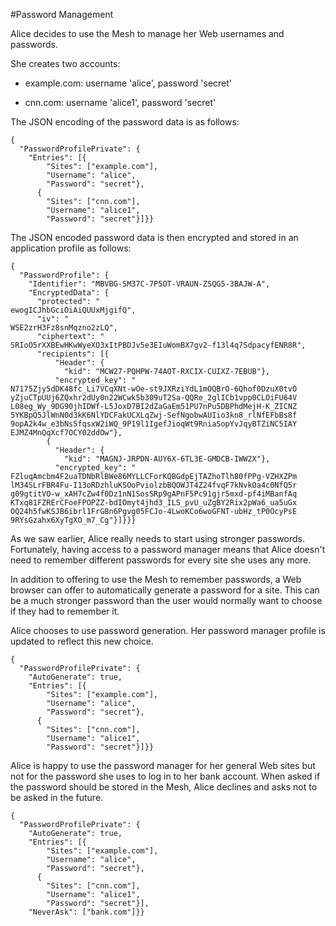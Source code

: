 
#Password Management

Alice decides to use the Mesh to manage her Web usernames and passwords.

She creates two accounts:

* example.com: username 'alice', password 'secret'

* cnn.com: username 'alice1', password 'secret'


The JSON encoding of the password data is as follows:

~~~~
{
  "PasswordProfilePrivate": {
    "Entries": [{
        "Sites": ["example.com"],
        "Username": "alice",
        "Password": "secret"},
      {
        "Sites": ["cnn.com"],
        "Username": "alice1",
        "Password": "secret"}]}}
~~~~

The JSON encoded password data is then encrypted and stored in an
application profile as follows:

~~~~
{
  "PasswordProfile": {
    "Identifier": "MBVBG-SM37C-7P5OT-VRAUN-ZSQG5-3BAJW-A",
    "EncryptedData": {
      "protected": "
ewogICJhbGciOiAiQUUxMjgifQ",
      "iv": "
WSE2zrH3Fz8snMqzno2zLQ",
      "ciphertext": "
SRIoO5rXXBEwHKwWyeXO3xItPBDJv5e3EIuWomBX7gv2-f13l4q7SdpacyfENR8R",
      "recipients": [{
          "Header": {
            "kid": "MCW27-PQHPW-74AOT-RXCIX-CUIXZ-7EBUB"},
          "encrypted_key": "
N7175Zjy5dDK48fc_Li7VCqXNt-wOe-st9JXRziYdL1mOQBrO-6Qhof0DzuX0tvO
yZjuCTpUUj6ZQxhr2dUy0n22WCwk5b309uT2Sa-QQRe_2glICb1vpp0CLOiFU64V
L08eg_Wy_9DG90jhIDWf-L5JoxD7BI2dZaGaEm51PU7nPu5DBPhdMejH-K_ZICNZ
5YKBpQ5JlWnN0d3kK6NlYDCFakUCXLqZwj-SefNgobwAUIio3kn8_rlNfEFbBs8f
9opA2k4w_e3bNs5fqsxW2iWQ_9P19l1IgefJioqWt9RniaSopYvJqyBTZiNC5IAY
EJMZ4MnQqXcf7OCY02ddOw"},
        {
          "Header": {
            "kid": "MAGNJ-JRPDN-AUY6X-6TL3E-GMDCB-IWW2X"},
          "encrypted_key": "
FZluqAmcbm4F2uaTDNbRlBWe86MYLLCForKQBGdpEjTAZhoTlh80fPPg-VZHXZPm
lM34SLrFBR4Fu-I13oRDzhluKSOoPviolzbBQOWJT4Z24fvqF7kNvkOa4c0NfQ5r
g09gtitVO-w_xAH7cZw4f0Dz1nN1SosSRp9gAPnF5Pc91gjr5mxd-pf4iMBanfAq
KTxq81FZRErCFoeFPOPZZ-bdIOmyt4jhd3_ILS_pvU_uZgBY2Rix2pWa6_ua5uGx
OQ24h5fwKSJB6ibrl1FrGBn6Pgvg05FCJo-4LwoKCo6woGFNT-ubHz_tP0OcyPsE
9RYsGzahx6XyTgXO_m7_Cg"}]}}}
~~~~

As we saw earlier, Alice really needs to start using stronger passwords. 
Fortunately, having access to a password manager means that Alice doesn't
need to remember different passwords for every site she uses any more.

In addition to offering to use the Mesh to remember passwords, a Web
browser can offer to automatically generate a password for a site.
This can be a much stronger password than the user would normally want
to choose if they had to remember it.

Alice chooses to use password generation. Her password manager profile is
updated to reflect this new choice.

~~~~
{
  "PasswordProfilePrivate": {
    "AutoGenerate": true,
    "Entries": [{
        "Sites": ["example.com"],
        "Username": "alice",
        "Password": "secret"},
      {
        "Sites": ["cnn.com"],
        "Username": "alice1",
        "Password": "secret"}]}}
~~~~

Alice is happy to use the password manager for her general Web sites but
not for the password she uses to log in to her bank account. When asked
if the password should be stored in the Mesh, Alice declines and asks 
not to be asked in the future.

~~~~
{
  "PasswordProfilePrivate": {
    "AutoGenerate": true,
    "Entries": [{
        "Sites": ["example.com"],
        "Username": "alice",
        "Password": "secret"},
      {
        "Sites": ["cnn.com"],
        "Username": "alice1",
        "Password": "secret"}],
    "NeverAsk": ["bank.com"]}}
~~~~

